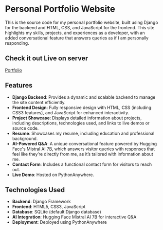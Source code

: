 # Personal Portfolio Website

This is the source code for my personal portfolio website, built using Django for the backend and HTML, CSS, and JavaScript for the frontend. This site highlights my skills, projects, and experiences as a developer, with an added conversational feature that answers queries as if I am personally responding.

## Check it out Live on server
[Portfolio](https://itsvineetkr.pythonanywhere.com/)

## Features
- **Django Backend**: Provides a dynamic and scalable backend to manage the site content efficiently.
- **Frontend Design**: Fully responsive design with HTML, CSS (including CSS3 features), and JavaScript for enhanced interactivity.
- **Project Showcase**: Displays detailed information about projects, including descriptions, technologies used, and links to live demos or source code.
- **Resume**: Showcases my resume, including education and professional background.
- **AI-Powered Q&A**: A unique conversational feature powered by Hugging Face's Mistral AI 7B, which answers visitor queries with responses that feel like they’re directly from me, as it’s tailored with information about me.
- **Contact Form**: Includes a functional contact form for visitors to reach out.
- **Live Demo**: Hosted on PythonAnywhere.

## Technologies Used
- **Backend**: Django Framework
- **Frontend**: HTML5, CSS3, JavaScript
- **Database**: SQLite (default Django database)
- **AI Integration**: Hugging Face Mistral AI 7B for interactive Q&A
- **Deployment**: Deployed using PythonAnywhere
